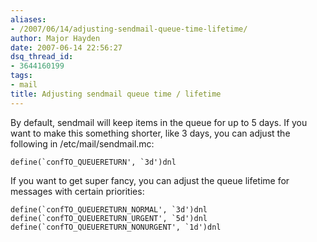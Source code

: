 ```yaml
---
aliases:
- /2007/06/14/adjusting-sendmail-queue-time-lifetime/
author: Major Hayden
date: 2007-06-14 22:56:27
dsq_thread_id:
- 3644160199
tags:
- mail
title: Adjusting sendmail queue time / lifetime
---
```


By default, sendmail will keep items in the queue for up to 5 days. If you want to make this something shorter, like 3 days, you can adjust the following in /etc/mail/sendmail.mc:

```
define(`confTO_QUEUERETURN', `3d')dnl
```

If you want to get super fancy, you can adjust the queue lifetime for messages with certain priorities:

```
define(`confTO_QUEUERETURN_NORMAL', `3d')dnl
define(`confTO_QUEUERETURN_URGENT', `5d')dnl
define(`confTO_QUEUERETURN_NONURGENT', `1d')dnl
```